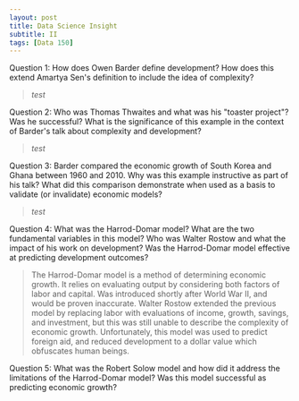 ```yaml
---
layout: post
title: Data Science Insight
subtitle: II
tags: [Data 150]
---
```


Question 1: How does Owen Barder define development? How does this extend Amartya Sen's definition to include the idea of complexity?

  > *test*

Question 2: Who was Thomas Thwaites and what was his "toaster project"? Was he successful? What is the significance of this example in the context of Barder's talk about complexity and development?

  > *test*

Question 3: Barder compared the economic growth of South Korea and Ghana between 1960 and 2010. Why was this example instructive as part of his talk? What did this comparison demonstrate when used as a basis to validate (or invalidate) economic models?

  > *test*

Question 4: What was the Harrod-Domar model? What are the two fundamental variables in this model? Who was Walter Rostow and what the impact of his work on development?  Was the Harrod-Domar model effective at predicting development outcomes?

  > The Harrod-Domar model is a method of determining economic growth. It relies on evaluating output by considering both factors of labor and capital. Was introduced shortly after World War II, and would be proven inaccurate. Walter Rostow extended the previous model by replacing labor with evaluations of income, growth, savings, and investment, but this was still unable to describe the complexity of economic growth. Unfortunately, this model was used to predict foreign aid, and reduced development to a dollar value which obfuscates human beings.

Question 5: What was the Robert Solow model and how did it address the limitations of the Harrod-Domar model? Was this model successful as predicting economic growth?
